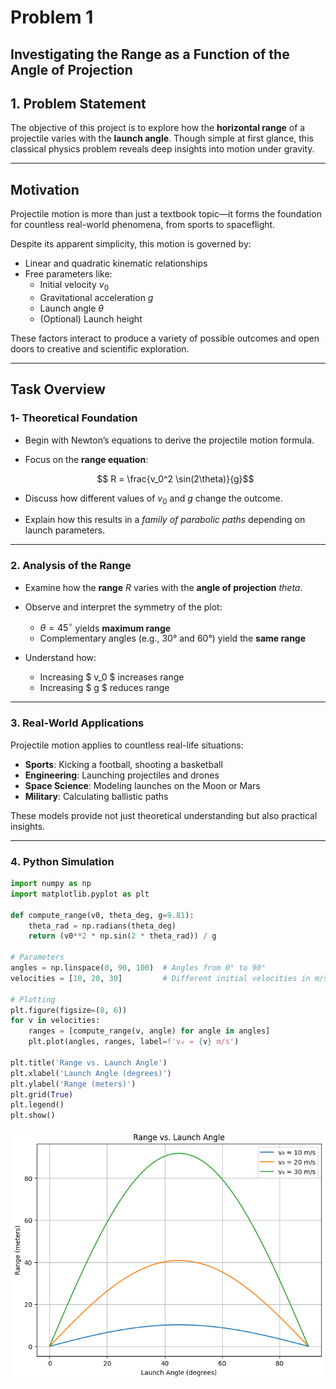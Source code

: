 # Problem 1

## Investigating the Range as a Function of the Angle of Projection

## 1. Problem Statement

The objective of this project is to explore how the **horizontal range** of a projectile varies with the **launch angle**. Though simple at first glance, this classical physics problem reveals deep insights into motion under gravity.

---

## Motivation

Projectile motion is more than just a textbook topic—it forms the foundation for countless real-world phenomena, from sports to spaceflight.

Despite its apparent simplicity, this motion is governed by:

- Linear and quadratic kinematic relationships
- Free parameters like:
  - Initial velocity $v_0$
  - Gravitational acceleration $g$
  - Launch angle $\theta$
  - (Optional) Launch height

These factors interact to produce a variety of possible outcomes and open doors to creative and scientific exploration.

---

## Task Overview

### 1️- Theoretical Foundation

- Begin with Newton’s equations to derive the projectile motion formula.
- Focus on the **range equation**:

  $$ R = \frac{v_0^2 \sin(2\theta)}{g}$$

- Discuss how different values of $v_0$ and $g$ change the outcome.

- Explain how this results in a _family of parabolic paths_ depending on launch parameters.

---

### 2. Analysis of the Range

- Examine how the **range** $R$ varies with the **angle of projection** $theta$.
- Observe and interpret the symmetry of the plot:

  - $\theta = 45^\circ$ yields **maximum range**
  - Complementary angles (e.g., 30° and 60°) yield the **same range**

- Understand how:
  - Increasing $ v_0 $ increases range
  - Increasing $ g $ reduces range

---

### 3. Real-World Applications

Projectile motion applies to countless real-life situations:

- **Sports**: Kicking a football, shooting a basketball
- **Engineering**: Launching projectiles and drones
- **Space Science**: Modeling launches on the Moon or Mars
- **Military**: Calculating ballistic paths

These models provide not just theoretical understanding but also practical insights.

---

### 4️. Python Simulation

```python
import numpy as np
import matplotlib.pyplot as plt

def compute_range(v0, theta_deg, g=9.81):
    theta_rad = np.radians(theta_deg)
    return (v0**2 * np.sin(2 * theta_rad)) / g

# Parameters
angles = np.linspace(0, 90, 100)  # Angles from 0° to 90°
velocities = [10, 20, 30]         # Different initial velocities in m/s

# Plotting
plt.figure(figsize=(8, 6))
for v in velocities:
    ranges = [compute_range(v, angle) for angle in angles]
    plt.plot(angles, ranges, label=f'v₀ = {v} m/s')

plt.title('Range vs. Launch Angle')
plt.xlabel('Launch Angle (degrees)')
plt.ylabel('Range (meters)')
plt.grid(True)
plt.legend()
plt.show()

```

![Projectile motion](download.png)
